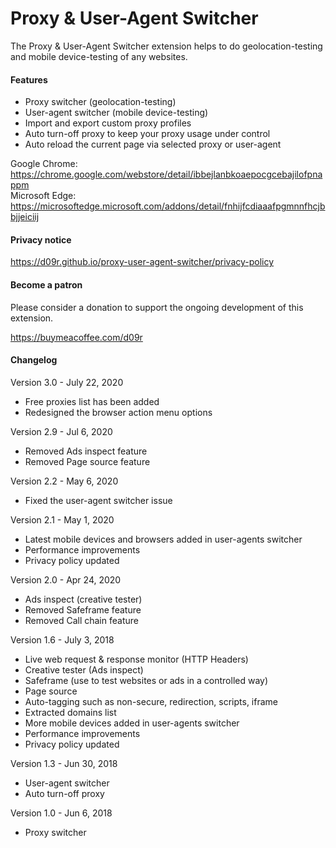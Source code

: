 # Proxy & User-Agent Switcher
The Proxy & User-Agent Switcher extension helps to do geolocation-testing and mobile device-testing of any websites.

#### Features
* Proxy switcher (geolocation-testing)
* User-agent switcher (mobile device-testing)
* Import and export custom proxy profiles
* Auto turn-off proxy to keep your proxy usage under control
* Auto reload the current page via selected proxy or user-agent

Google Chrome: https://chrome.google.com/webstore/detail/ibbejlanbkoaepocgcebajilofpnappm<br/>
Microsoft Edge: https://microsoftedge.microsoft.com/addons/detail/fnhijfcdiaaafpgmnnfhcjbbjjeiciij<br/>

#### Privacy notice
https://d09r.github.io/proxy-user-agent-switcher/privacy-policy

#### Become a patron
Please consider a donation to support the ongoing development of this extension.

https://buymeacoffee.com/d09r

#### Changelog
Version 3.0 - July 22, 2020
- Free proxies list has been added
- Redesigned the browser action menu options

Version 2.9 - Jul 6, 2020
- Removed Ads inspect feature
- Removed Page source feature

Version 2.2 - May 6, 2020
- Fixed the user-agent switcher issue

Version 2.1 - May 1, 2020
- Latest mobile devices and browsers added in user-agents switcher
- Performance improvements
- Privacy policy updated

Version 2.0 - Apr 24, 2020
- Ads inspect (creative tester)
- Removed Safeframe feature
- Removed Call chain feature

Version 1.6 - July 3, 2018
- Live web request & response monitor (HTTP Headers)
- Creative tester (Ads inspect)
- Safeframe (use to test websites or ads in a controlled way)
- Page source
- Auto-tagging such as non-secure, redirection, scripts, iframe
- Extracted domains list
- More mobile devices added in user-agents switcher
- Performance improvements
- Privacy policy updated

Version 1.3 - Jun 30, 2018
- User-agent switcher
- Auto turn-off proxy

Version 1.0 - Jun 6, 2018
- Proxy switcher
